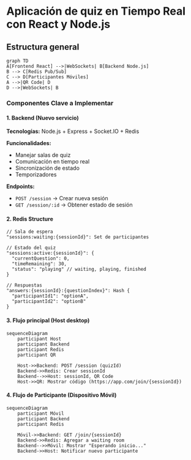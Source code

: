# Aplicación de quiz en Tiempo Real con React y Node.js

## Estructura general

```mermaid
graph TD
A[Frontend React] -->|WebSockets| B[Backend Node.js]
B --> C[Redis Pub/Sub]
C --> D[Participantes Móviles]
A -->|QR Code| D
D -->|WebSockets| B
```

### Componentes Clave a Implementar

#### 1. Backend (Nuevo servicio)

**Tecnologías:** Node.js + Express + Socket.IO + Redis

**Funcionalidades:**

- Manejar salas de quiz
- Comunicación en tiempo real
- Sincronización de estado
- Temporizadores

**Endpoints:**

- `POST /session` → Crear nueva sesión
- `GET /session/:id` → Obtener estado de sesión

#### 2. Redis Structure

```
// Sala de espera
"sessions:waiting:{sessionId}": Set de participantes

// Estado del quiz
"sessions:active:{sessionId}": {
  "currentQuestion": 0,
  "timeRemaining": 30,
  "status": "playing" // waiting, playing, finished
}

// Respuestas
"answers:{sessionId}:{questionIndex}": Hash {
  "participantId1": "optionA",
  "participantId2": "optionB"
}
```

#### 3. Flujo principal (Host desktop)

```mermaid
sequenceDiagram
    participant Host
    participant Backend
    participant Redis
    participant QR

    Host->>Backend: POST /session (quizId)
    Backend->>Redis: Crear sessionId
    Backend-->>Host: sessionId, QR Code
    Host->>QR: Mostrar código (https://app.com/join/{sessionId})
```

#### 4. Flujo de Participante (Dispositivo Móvil)

```mermaid
sequenceDiagram
    participant Móvil
    participant Backend
    participant Redis

    Móvil->>Backend: GET /join/{sessionId}
    Backend->>Redis: Agregar a waiting room
    Backend-->>Móvil: Mostrar "Esperando inicio..."
    Backend->>Host: Notificar nuevo participante
```
